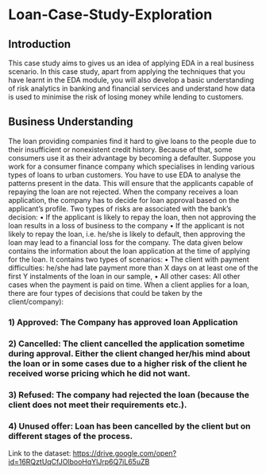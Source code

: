 # Loan-Case-Study-Exploration
## Introduction 
This case study aims to gives us an idea of applying EDA in a real business scenario. In this case study, apart from applying the techniques that you have learnt in the EDA module, you will also develop a basic understanding of risk analytics in banking and financial services and understand how data is used to minimise the risk of losing money while lending to customers. 
## Business Understanding 
The loan providing companies find it hard to give loans to the people due to their insufficient or nonexistent credit history. Because of that, some consumers use it as their advantage by becoming a defaulter. Suppose you work for a consumer finance company which specialises in lending various types of loans to urban customers. You have to use EDA to analyse the patterns present in the data. This will ensure that the applicants capable of repaying the loan are not rejected. 
When the company receives a loan application, the company has to decide for loan approval based on the applicant’s profile. Two types of risks are associated with the bank’s decision: • If the applicant is likely to repay the loan, then not approving the loan results in a loss of business to the company • If the applicant is not likely to repay the loan, i.e. he/she is likely to default, then approving the loan may lead to a financial loss for the company. 
The data given below contains the information about the loan application at the time of applying for the loan. It contains two types of scenarios: • The client with payment difficulties: he/she had late payment more than X days on at least one of the first Y instalments of the loan in our sample, • All other cases: All other cases when the payment is paid on time. 
When a client applies for a loan, there are four types of decisions that could be taken by the client/company): 
### 1) Approved: The Company has approved loan Application 
### 2) Cancelled: The client cancelled the application sometime during approval. Either the client changed her/his mind about the loan or in some cases due to a higher risk of the client he received worse pricing which he did not want. 
### 3) Refused: The company had rejected the loan (because the client does not meet their requirements etc.). 
### 4) Unused offer:  Loan has been cancelled by the client but on different stages of the process. 
  
Link to the dataset:  https://drive.google.com/open?id=16RQztUqCfJOlbooHqYlJrp6Q7iL65uZB
